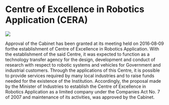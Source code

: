# Centre of Excellence in Robotics Application (CERA)

<div style={{textAlign: 'center'}}>

![](../../static/img/logo-CERA.jpg)

</div>

Approval of the Cabinet has been granted at its meeting held on 2016‑08‑09 forthe establishment of Centre of Excellence in Robotics Application. With the establishment of the said Centre, it was expected to function as a technology transfer agency for the design, development and conduct of research with respect to robotic systems and vehicles for Government and industrial customers. Through the applications of this Centre, it is possible to provide services required by many local industries and to raise funds needed for the existence of the Institution. Accordingly, the proposal made by the Minister of Industries to establish the Centre of Excellence in Robotics Application as a limited company under the Companies Act No. 7 of 2007 and maintenance of its activities, was approved by the Cabinet.
